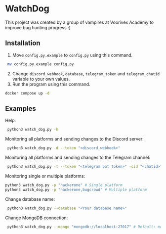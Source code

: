 # WatchDog
This project was created by a group of vampires at Voorivex Academy to improve bug hunting progress :)

## Installation
 1. Move `config.py.example` to `config.py` using this command.
``` bash
 mv config.py.example config.py
 ```
 2. Change `discord_webhook`, `database`, `telegram_token` and `telegram_chatid` variable to your own values.
 3. Run the program using this command.
 ```bash
 docker compose up -d
 ```
## Examples

Help:
```bash
 python3 watch_dog.py -h
 ```

Monitoring all platforms and sending changes to the Discord server:
```bash
 python3 watch_dog.py -d --token "<discord_webhook>"
 ```
 
Monitoring all platforms and sending changes to the Telegram channel:
```bash
 python3 watch_dog.py -t --token "<telegram bot token>" -cid "<chatid>"
 ```
 
 Monitoring single or multiple platforms:
 ```bash
 python3 watch_dog.py -p "hackerone" # Single platform
 python3 watch_dog.py -p "hackerone,bugcrowd" # Multiple platform
 ```
 
 Change database name:
```bash
 python3 watch_dog.py --database "<Your database name>"
 ```
 
  Change MongoDB connection:
```bash
 python3 watch_dog.py --mongo "mongodb://localhost:27017" # Default: mongodb://mongo:27017/
 ```
